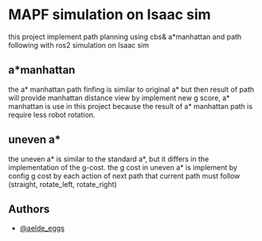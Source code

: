 # MAPF simulation on Isaac sim

this project implement path planning using cbs& a*manhattan and path following with ros2 simulation on Isaac sim 


## a*manhattan
the a* manhattan path finfing is similar to original a* but then result of path will provide manhattan distance view by implement new g score, a* manhattan is use in this project because the result of a* manhattan path is require less robot rotation.

## uneven a*
the uneven a* is similar to the standard a*, but it differs in the implementation of the g-cost. the g cost in uneven a* is implement by config g cost by each action of next path that current path must follow (straight, rotate_left, rotate_right) 

## Authors

- [@aelde_eggs](suppalerk1561@gmail.com)

